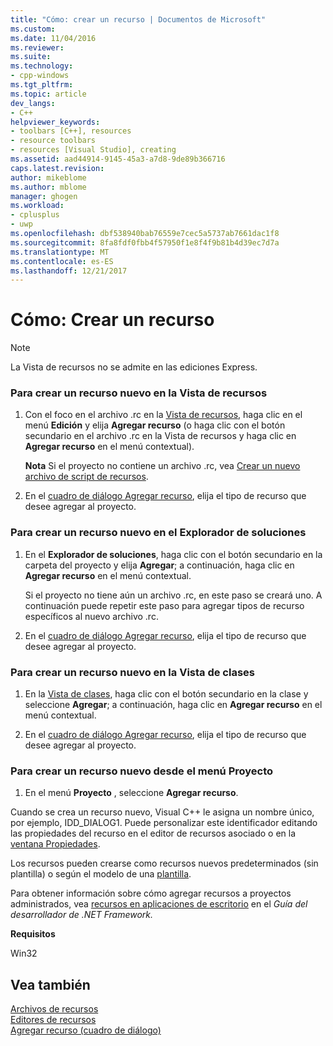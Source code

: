 ```yaml
---
title: "Cómo: crear un recurso | Documentos de Microsoft"
ms.custom: 
ms.date: 11/04/2016
ms.reviewer: 
ms.suite: 
ms.technology:
- cpp-windows
ms.tgt_pltfrm: 
ms.topic: article
dev_langs:
- C++
helpviewer_keywords:
- toolbars [C++], resources
- resource toolbars
- resources [Visual Studio], creating
ms.assetid: aad44914-9145-45a3-a7d8-9de89b366716
caps.latest.revision: 
author: mikeblome
ms.author: mblome
manager: ghogen
ms.workload:
- cplusplus
- uwp
ms.openlocfilehash: dbf538940bab76559e7cec5a5737ab7661dac1f8
ms.sourcegitcommit: 8fa8fdf0fbb4f57950f1e8f4f9b81b4d39ec7d7a
ms.translationtype: MT
ms.contentlocale: es-ES
ms.lasthandoff: 12/21/2017
---
```

# <a name="how-to-create-a-resource"></a>Cómo: Crear un recurso
> [!NOTE]
>  La Vista de recursos no se admite en las ediciones Express.  
  
### <a name="to-create-a-new-resource-in-resource-view"></a>Para crear un recurso nuevo en la Vista de recursos  
  
1.  Con el foco en el archivo .rc en la [Vista de recursos](../windows/resource-view-window.md), haga clic en el menú **Edición** y elija **Agregar recurso** (o haga clic con el botón secundario en el archivo .rc en la Vista de recursos y haga clic en **Agregar recurso** en el menú contextual).  
  
     **Nota** Si el proyecto no contiene un archivo .rc, vea [Crear un nuevo archivo de script de recursos](../windows/how-to-create-a-resource-script-file.md).  
  
2.  En el [cuadro de diálogo Agregar recurso](../windows/add-resource-dialog-box.md), elija el tipo de recurso que desee agregar al proyecto.  
  
### <a name="to-create-a-new-resource-in-solution-explorer"></a>Para crear un recurso nuevo en el Explorador de soluciones  
  
1.  En el **Explorador de soluciones**, haga clic con el botón secundario en la carpeta del proyecto y elija **Agregar**; a continuación, haga clic en **Agregar recurso** en el menú contextual.  
  
     Si el proyecto no tiene aún un archivo .rc, en este paso se creará uno. A continuación puede repetir este paso para agregar tipos de recurso específicos al nuevo archivo .rc.  
  
2.  En el [cuadro de diálogo Agregar recurso](../windows/add-resource-dialog-box.md), elija el tipo de recurso que desee agregar al proyecto.  
  
### <a name="to-create-a-new-resource-in-class-view"></a>Para crear un recurso nuevo en la Vista de clases  
  
1.  En la [Vista de clases](http://msdn.microsoft.com/en-us/8d7430a9-3e33-454c-a9e1-a85e3d2db925), haga clic con el botón secundario en la clase y seleccione **Agregar**; a continuación, haga clic en **Agregar recurso** en el menú contextual.  
  
2.  En el [cuadro de diálogo Agregar recurso](../windows/add-resource-dialog-box.md), elija el tipo de recurso que desee agregar al proyecto.  
  
### <a name="to-create-a-new-resource-from-the-project-menu"></a>Para crear un recurso nuevo desde el menú Proyecto  
  
1.  En el menú **Proyecto** , seleccione **Agregar recurso**.  
  
 Cuando se crea un recurso nuevo, Visual C++ le asigna un nombre único, por ejemplo, IDD_DIALOG1. Puede personalizar este identificador editando las propiedades del recurso en el editor de recursos asociado o en la [ventana Propiedades](/visualstudio/ide/reference/properties-window).  
  
 Los recursos pueden crearse como recursos nuevos predeterminados (sin plantilla) o según el modelo de una [plantilla](../windows/how-to-use-resource-templates.md).  
  
 Para obtener información sobre cómo agregar recursos a proyectos administrados, vea [recursos en aplicaciones de escritorio](/dotnet/framework/resources/index) en el *Guía del desarrollador de .NET Framework.*  
  
 **Requisitos**  
  
 Win32  
  
## <a name="see-also"></a>Vea también  
 [Archivos de recursos](../windows/resource-files-visual-studio.md)   
 [Editores de recursos](../windows/resource-editors.md)   
 [Agregar recurso (cuadro de diálogo)](../windows/add-resource-dialog-box.md)